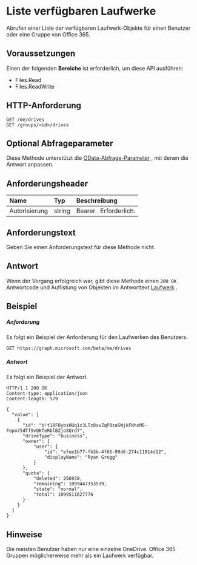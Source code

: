 # <a name="list-available-drives"></a>Liste verfügbaren Laufwerke

Abrufen einer Liste der verfügbaren Laufwerk-Objekte für einen Benutzer oder eine Gruppe von Office 365.

## <a name="prerequisites"></a>Voraussetzungen
Einen der folgenden **Bereiche** ist erforderlich, um diese API ausführen:

  * Files.Read
  * Files.ReadWrite

## <a name="http-request"></a>HTTP-Anforderung
<!-- { "blockType": "ignored" } -->
```http
GET /me/drives
GET /groups/<id>/drives
```
## <a name="optional-query-parameters"></a>Optional Abfrageparameter
Diese Methode unterstützt die [OData-Abfrage-Parameter](http://graph.microsoft.io/docs/overview/query_parameters) , mit denen die Antwort anpassen.

## <a name="request-headers"></a>Anforderungsheader

| Name          | Typ   | Beschreibung               |
|:--------------|:-------|:--------------------------|
| Autorisierung | string | Bearer <token>. Erforderlich. |


## <a name="request-body"></a>Anforderungstext
Geben Sie einen Anforderungstext für diese Methode nicht.

## <a name="response"></a>Antwort
Wenn der Vorgang erfolgreich war, gibt diese Methode einen `200 OK` Antwortcode und Auflistung von Objekten im Antworttext [Laufwerk](../resources/drive.md) .

## <a name="example"></a>Beispiel

##### <a name="request"></a>Anforderung
Es folgt ein Beispiel der Anforderung für den Laufwerken des Benutzers.

<!-- {
  "blockType": "request",
  "name": "get_drives"
}-->
```http
GET https://graph.microsoft.com/beta/me/drives
```

##### <a name="response"></a>Antwort
Es folgt ein Beispiel der Antwort.
<!-- {
  "blockType": "response",
  "truncated": false,
  "@odata.type": "microsoft.graph.drive",
  "isCollection": true
} -->
```http
HTTP/1.1 200 OK
Content-type: application/json
Content-length: 579

{
  "value": [
    {
      "id": "b!t18F8ybsHUq1z3LTz8xvZqP8zaSWjkFNhsME-Fepo75dTf9vQKfeRblBZjoSQrd7",
      "driveType": "business",    
      "owner": {
          "user": {
              "id": "efee1b77-fb3b-4f65-99d6-274c11914d12",
              "displayName": "Ryan Gregg"
          }
      },
      "quota": {
          "deleted": 256938,
          "remaining": 1099447353539,
          "state": "normal",
          "total": 1099511627776
      }
    }
  ]
}
```

## <a name="remarks"></a>Hinweise

Die meisten Benutzer haben nur eine einzelne OneDrive. Office 365 Gruppen möglicherweise mehr als ein Laufwerk verfügbar.

<!-- uuid: 8fcb5dbc-d5aa-4681-8e31-b001d5168d79
2015-10-25 14:57:30 UTC -->
<!-- {
  "type": "#page.annotation",
  "description": "List drives",
  "keywords": "",
  "section": "documentation",
  "tocPath": "OneDrive/Drive/List Drives"
}-->
